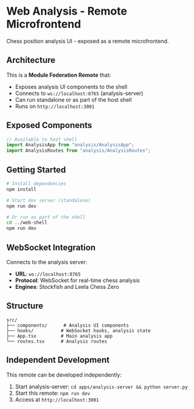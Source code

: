 # Web Analysis - Remote Microfrontend

Chess position analysis UI - exposed as a remote microfrontend.

## Architecture

This is a **Module Federation Remote** that:

- Exposes analysis UI components to the shell
- Connects to `ws://localhost:8765` (analysis-server)
- Can run standalone or as part of the host shell
- Runs on `http://localhost:3001`

## Exposed Components

```typescript
// Available to host shell
import AnalysisApp from "analysis/AnalysisApp";
import AnalysisRoutes from "analysis/AnalysisRoutes";
```

## Getting Started

```bash
# Install dependencies
npm install

# Start dev server (standalone)
npm run dev

# Or run as part of the shell
cd ../web-shell
npm run dev
```

## WebSocket Integration

Connects to the analysis server:

- **URL**: `ws://localhost:8765`
- **Protocol**: WebSocket for real-time chess analysis
- **Engines**: Stockfish and Leela Chess Zero

## Structure

```
src/
├── components/      # Analysis UI components
├── hooks/          # WebSocket hooks, analysis state
├── App.tsx         # Main analysis app
└── routes.tsx      # Analysis routes
```

## Independent Development

This remote can be developed independently:

1. Start analysis-server: `cd apps/analysis-server && python server.py`
2. Start this remote: `npm run dev`
3. Access at `http://localhost:3001`
